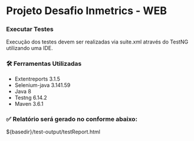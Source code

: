 # Projeto Desafio Inmetrics - WEB

### Executar Testes

Execução dos testes devem ser realizadas via suite.xml através do TestNG utilizando uma IDE.

### 🛠️ Ferramentas Utilizadas

- Extentreports 3.1.5
- Selenium-java 3.141.59
- Java 8
- Testng 6.14.2
- Maven 3.6.1

### ✅ Relatório será gerado no conforme abaixo:

${basedir}/test-output/testReport.html


